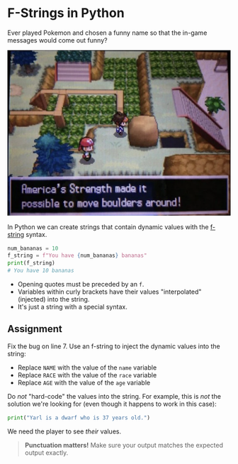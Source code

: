 # F-Strings in Python

Ever played Pokemon and chosen a funny name so that the in-game messages would come out funny?

![america strength](../00.%20images/KraVSFq.png)

In Python we can create strings that contain dynamic values with the [f-string](https://docs.python.org/3/tutorial/inputoutput.html#formatted-string-literals) syntax.

```py
num_bananas = 10
f_string = f"You have {num_bananas} bananas"
print(f_string)
# You have 10 bananas
```

- Opening quotes must be preceded by an `f`.
- Variables within curly brackets have their values "interpolated" (injected) into the string.
- It's just a string with a special syntax.

## Assignment

Fix the bug on line 7. Use an f-string to inject the dynamic values into the string:

- Replace `NAME` with the value of the `name` variable
- Replace `RACE` with the value of the `race` variable
- Replace `AGE` with the value of the `age` variable

Do _not_ "hard-code" the values into the string. For example, this is _not_ the solution we're looking for (even though it happens to work in this case):

```py
print("Yarl is a dwarf who is 37 years old.")
```

We need the player to see _their_ values.

> **Punctuation matters!** Make sure your output matches the expected output exactly.